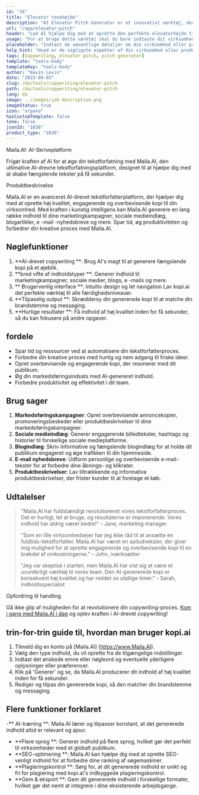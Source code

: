 ```yaml
---
id: "36"
title: "Elevator tonehøjde"
description: "AI Elevator Pitch Generator er et innovativt værktøj, der bruger kunstig intelligens til at skabe overbevisende og fængslende elevatorpladser til din virksomhed, produkt eller service.  Imponerer potentielle kunder eller investorer med en kortfattet og engagerende tonehøjde, der fremhæver de vigtigste aspekter af dit tilbud, hvilket får det til at skille sig ud fra konkurrencen."
url: "/app/elevator-pitch"
header: "Lad AI hjælpe dig med at oprette den perfekte elevatorhøjde til din virksomhed eller produkt."
usage: "For at bruge dette værktøj skal du bare indtaste dit virksomhedsnavn, nøglefunktioner og målgruppe.  Denne AI-generator vil derefter oprette en veludviklet, kortfattet og overbevisende elevatorbane, der fremhæver de unikke salgssteder for din virksomhed eller produkt."
placeholder: "Indtast de væsentlige detaljer om din virksomhed eller produkt, fx forretningsnavn, nøglefunktioner, målgruppe osv."
help_hint: "Hvad er de vigtigste aspekter af din virksomhed eller produkt, som du vil fokusere på?  Indtast nogle nøgleord relateret til disse aspekter, og vores AI vil skabe en engagerende elevatorhøjde baseret på dit input."
tags: [Copywriting, elevator pitch, pitch generator]
template: "tools-body"
templateKey: "tools-body"
author: "Kevin Levin"
date: "2023-04-03"
slug: /da/tools/copywriting/elevator-pitch
path: /da/tools/copywriting/elevator-pitch
lang: da
image: ../images/job-description.png
imageStatus: true
icon: "vrpano"
hasCustomTemplate: false
tone: false
jsonId: "1036"
product_type: "1036"
---
```


Maila.AI: AI-Skriveplatform

Frigør kraften af AI for at øge din tekstforfatning med Maila.AI, den ultimative AI-drevne tekstforfatningsplatform, designet til at hjælpe dig med at skabe fængslende tekster på få sekunder.

Produktbeskrivelse

Maila.AI er en avanceret AI-drevet tekstforfatterplatform, der hjælper dig med at oprette høj kvalitet, engagerende og overbevisende kopi til din virksomhed. Med kraften i kunstig intelligens kan Maila.AI generere en lang række indhold til dine marketingkampagner, sociale medieindlæg, blogartikler, e -mail -nyhedsbreve og mere. Spar tid, øg produktiviteten og forbedrer din kreative proces med Maila.AI.

## Nøglefunktioner

1. **AI-drevet copywriting **: Brug AI's magt til at generere fængslende kopi på et øjeblik.
2. **bred vifte af indholdstyper **: Generer indhold til marketingkampagner, sociale medier, blogs, e -mails og mere.
3. ** Brugervenlig interface **: Intuitiv design og let navigation Lav kopi.ai det perfekte værktøj til alle færdighedsniveauer.
4. **Tilpaselig output **: Skræddersy din genererede kopi til at matche din brandstemme og messaging.
5. **Hurtige resultater **: Få indhold af høj kvalitet inden for få sekunder, så du kan fokusere på andre opgaver.

## fordele

- Spar tid og ressourcer ved at automatisere din tekstforfatterproces.
- Forbedre din kreative proces med hurtig og nem adgang til friske ideer.
- Opret overbevisende og engagerende kopi, der resonerer med dit publikum.
- Øg din markedsføringsindsats med AI-genereret indhold.
- Forbedre produktivitet og effektivitet i dit team.

## Brug sager

1. **Markedsføringskampagner**: Opret overbevisende annoncekopier, promoveringsbeskeder eller produktbeskrivelser til dine markedsføringskampagner.
2. **Sociale medieindlæg**: Generer engagerende billedtekster, hashtags og historier til forskellige sociale medieplatforme.
3. **Blogindlæg**: Skriv informative og fængslende blogindlæg for at holde dit publikum engageret og øge trafikken til din hjemmeside.
4. **E-mail nyhedsbreve**: Udform personlige og overbevisende e-mail-tekster for at forbedre dine åbnings- og klikrater.
5. **Produktbeskrivelser**: Lav tiltrækkende og informative produktbeskrivelser, der frister kunder til at foretage et køb.

## Udtalelser

> "Maila.AI har fuldstændigt revolutioneret vores tekstforfatterproces. Det er hurtigt, let at bruge, og resultaterne er imponerende. Vores indhold har aldrig været bedre!" - Jane, marketing manager
>
> "Som en lille virksomhedsejer har jeg ikke råd til at ansætte en fuldtids-tekstforfatter. Maila.AI har været en spiludveksler, der giver mig mulighed for at oprette engagerende og overbevisende kopi til en brøkdel af omkostningerne." - John, iværksætter
>
> "Jeg var skeptisk i starten, men Maila.AI har vist sig at være et uvurderligt værktøj til vores team. Den AI-genererede kopi er konsekvent høj kvalitet og har reddet os utallige timer." - Sarah, indholdsspecialist

Opfordring til handling

Gå ikke glip af muligheden for at revolutionere din copywriting-proces. [Kom i gang med Maila.AI i dag](https://www.Maila.AI) og oplev kraften i AI-drevet copywriting!

## trin-for-trin guide til, hvordan man bruger kopi.ai

1. Tilmeld dig en konto på [Maila.AI] (https://www.Maila.AI).
2. Vælg den type indhold, du vil oprette fra de tilgængelige indstillinger.
3. Indtast det ønskede emne eller nøgleord og eventuelle yderligere oplysninger eller præferencer.
4. Klik på 'Generer' og se, da Maila.AI producerer dit indhold af høj kvalitet inden for få sekunder.
5. Rediger og tilpas din genererede kopi, så den matcher din brandstemme og messaging.

## Flere funktioner forklaret

-** AI-træning **: Maila.AI lærer og tilpasser konstant, at det genererede indhold altid er relevant og ajour.

- **Flere sprog **: Generer indhold på flere sprog, hvilket gør det perfekt til virksomheder med et globalt publikum.
- **SEO-optimering **: Maila.AI kan hjælpe dig med at oprette SEO-venligt indhold for at forbedre dine ranking af søgemaskiner.
- **Plagieringskontrol **: Sørg for, at dit genererede indhold er unikt og fri for plagiering med kopi.ai's indbyggede plagieringskontrol.
- **Gem & eksport **: Gem dit genererede indhold i forskellige formater, hvilket gør det nemt at integrere i dine eksisterende arbejdsgange.
